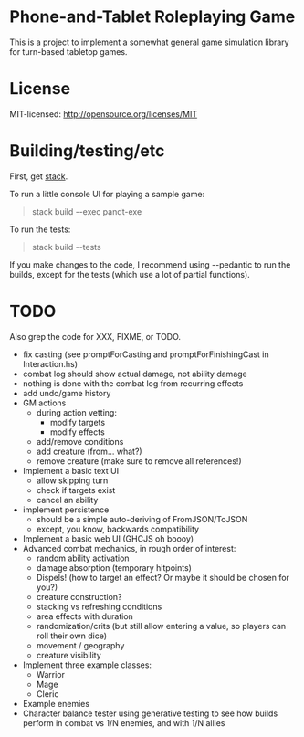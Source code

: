 # Phone-and-Tablet Roleplaying Game

This is a project to implement a somewhat general game simulation library for turn-based tabletop
games.

# License

MIT-licensed: http://opensource.org/licenses/MIT

# Building/testing/etc

First, get [stack](https://haskellstack.org/).

To run a little console UI for playing a sample game:

> stack build --exec pandt-exe

To run the tests:

> stack build --tests

If you make changes to the code, I recommend using --pedantic to run the builds, except for the
tests (which use a lot of partial functions).

# TODO

Also grep the code for XXX, FIXME, or TODO.

- fix casting (see promptForCasting and promptForFinishingCast in Interaction.hs)
- combat log should show actual damage, not ability damage
- nothing is done with the combat log from recurring effects
- add undo/game history
- GM actions
  - during action vetting:
    - modify targets
    - modify effects
  - add/remove conditions
  - add creature (from... what?)
  - remove creature (make sure to remove all references!)
- Implement a basic text UI
  - allow skipping turn
  - check if targets exist
  - cancel an ability
- implement persistence
  - should be a simple auto-deriving of FromJSON/ToJSON
  - except, you know, backwards compatibility
- Implement a basic web UI (GHCJS oh boooy)
- Advanced combat mechanics, in rough order of interest:
  - random ability activation
  - damage absorption (temporary hitpoints)
  - Dispels! (how to target an effect? Or maybe it should be chosen for you?)
  - creature construction?
  - stacking vs refreshing conditions
  - area effects with duration
  - randomization/crits (but still allow entering a value, so players can roll their own dice)
  - movement / geography
  - creature visibility
- Implement three example classes:
  - Warrior
  - Mage
  - Cleric
- Example enemies
- Character balance tester using generative testing to see how builds perform
  in combat vs 1/N enemies, and with 1/N allies

